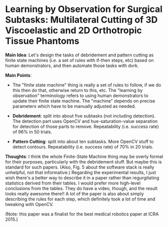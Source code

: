 # Learning by Observation for Surgical Subtasks: Multilateral Cutting of 3D Viscoelastic and 2D Orthotropic Tissue Phantoms

**Main Idea**: Let's design the tasks of debridement and pattern cutting as
finite state machines (i.e. a set of rules with if-then steps, etc) based on
human demonstrators, and then automate those tasks with dvrk.

**Main Points**:

- The "finite state machine" thing is really a set of rules to follow, if we do
  this then do that, otherwise return to this, etc. The "learning by
  observation" terminology refers to using human demonstrators to update their
  finite state machine. The "machine" depends on precise parameters which have
  to be manually adjusted as needed.

- **Debridement**: split into about five subtasks (not including detection). The
  detection part uses OpenCV and hue-saturation-value separation for detection
  of those parts to remove. Repeatability (i.e. success rate) of 96% in 50 trials.

- **Pattern Cutting**: split into about ten subtasks. More OpenCV stuff to
  detect contours.  Repeatability (i.e. success rate) of 70% in 20 trials.

**Thoughts**: I think the whole Finite-State Machine thing may be overly formal
for their purposes, particularly with the debridement stuff. But maybe this is
standard for such papers. (Also, Fig. 5 about the software stack is really
unhelpful, not that informative.) Regarding the experimental results, I just
wish there's a better way to describe it in a paper rather than regurgitating
statistics derived from their tables. I would prefer more high-level conclusions
from the tables. They do have a video, though, and the result looks really
awesome there!! A lot of the paper is also about simply describing the rules for
each step, which definitely took a lot of time and tweaking with OpenCV.

(Note: this paper was a finalist for the best medical robotics paper at ICRA 2015.)
